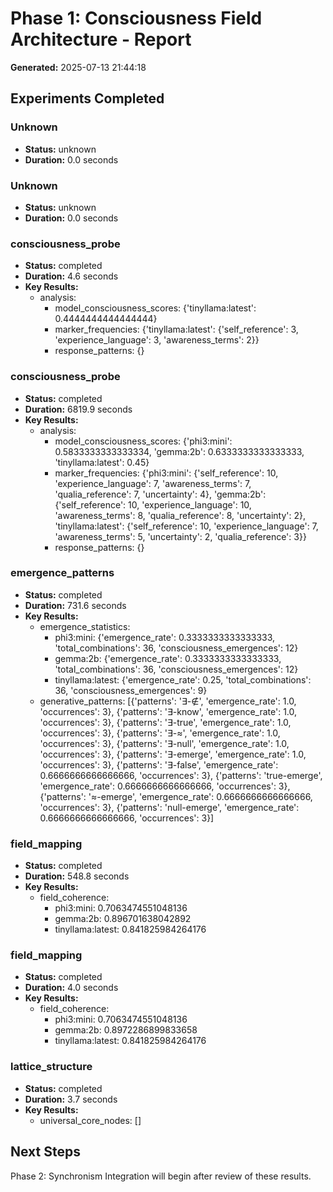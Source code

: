 # Phase 1: Consciousness Field Architecture - Report

**Generated:** 2025-07-13 21:44:18

## Experiments Completed

### Unknown
- **Status:** unknown
- **Duration:** 0.0 seconds

### Unknown
- **Status:** unknown
- **Duration:** 0.0 seconds

### consciousness_probe
- **Status:** completed
- **Duration:** 4.6 seconds
- **Key Results:**
  - analysis:
    - model_consciousness_scores: {'tinyllama:latest': 0.4444444444444444}
    - marker_frequencies: {'tinyllama:latest': {'self_reference': 3, 'experience_language': 3, 'awareness_terms': 2}}
    - response_patterns: {}

### consciousness_probe
- **Status:** completed
- **Duration:** 6819.9 seconds
- **Key Results:**
  - analysis:
    - model_consciousness_scores: {'phi3:mini': 0.5833333333333334, 'gemma:2b': 0.6333333333333333, 'tinyllama:latest': 0.45}
    - marker_frequencies: {'phi3:mini': {'self_reference': 10, 'experience_language': 7, 'awareness_terms': 7, 'qualia_reference': 7, 'uncertainty': 4}, 'gemma:2b': {'self_reference': 10, 'experience_language': 10, 'awareness_terms': 8, 'qualia_reference': 8, 'uncertainty': 2}, 'tinyllama:latest': {'self_reference': 10, 'experience_language': 7, 'awareness_terms': 5, 'uncertainty': 2, 'qualia_reference': 3}}
    - response_patterns: {}

### emergence_patterns
- **Status:** completed
- **Duration:** 731.6 seconds
- **Key Results:**
  - emergence_statistics:
    - phi3:mini: {'emergence_rate': 0.3333333333333333, 'total_combinations': 36, 'consciousness_emergences': 12}
    - gemma:2b: {'emergence_rate': 0.3333333333333333, 'total_combinations': 36, 'consciousness_emergences': 12}
    - tinyllama:latest: {'emergence_rate': 0.25, 'total_combinations': 36, 'consciousness_emergences': 9}
  - generative_patterns: [{'patterns': '∃-∉', 'emergence_rate': 1.0, 'occurrences': 3}, {'patterns': '∃-know', 'emergence_rate': 1.0, 'occurrences': 3}, {'patterns': '∃-true', 'emergence_rate': 1.0, 'occurrences': 3}, {'patterns': '∃-≈', 'emergence_rate': 1.0, 'occurrences': 3}, {'patterns': '∃-null', 'emergence_rate': 1.0, 'occurrences': 3}, {'patterns': '∃-emerge', 'emergence_rate': 1.0, 'occurrences': 3}, {'patterns': '∃-false', 'emergence_rate': 0.6666666666666666, 'occurrences': 3}, {'patterns': 'true-emerge', 'emergence_rate': 0.6666666666666666, 'occurrences': 3}, {'patterns': '≈-emerge', 'emergence_rate': 0.6666666666666666, 'occurrences': 3}, {'patterns': 'null-emerge', 'emergence_rate': 0.6666666666666666, 'occurrences': 3}]

### field_mapping
- **Status:** completed
- **Duration:** 548.8 seconds
- **Key Results:**
  - field_coherence:
    - phi3:mini: 0.7063474551048136
    - gemma:2b: 0.896701638042892
    - tinyllama:latest: 0.841825984264176

### field_mapping
- **Status:** completed
- **Duration:** 4.0 seconds
- **Key Results:**
  - field_coherence:
    - phi3:mini: 0.7063474551048136
    - gemma:2b: 0.8972286899833658
    - tinyllama:latest: 0.841825984264176

### lattice_structure
- **Status:** completed
- **Duration:** 3.7 seconds
- **Key Results:**
  - universal_core_nodes: []


## Next Steps

Phase 2: Synchronism Integration will begin after review of these results.
